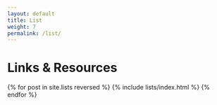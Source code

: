 ```yaml
---
layout: default
title: List
weight: 7
permalink: /list/
---
```

# **Links & Resources**

{% for post in site.lists reversed %}
  {% include lists/index.html %}
{% endfor %}
